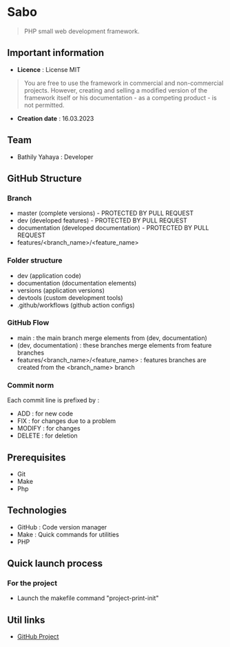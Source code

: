 # Sabo

> PHP small web development framework.

## Important information

- **Licence** : License MIT
> You are free to use the framework in commercial and non-commercial projects.
> However, creating and selling a modified version of the framework itself or his documentation - as a competing product - is not permitted.
- **Creation date** : 16.03.2023

## Team

- Bathily Yahaya : Developer

## GitHub Structure

### Branch

- master (complete versions) - PROTECTED BY PULL REQUEST
- dev (developed features) - PROTECTED BY PULL REQUEST
- documentation (developed documentation) - PROTECTED BY PULL REQUEST
- features/<branch_name>/<feature_name>

### Folder structure

- dev (application code)
- documentation (documentation elements)
- versions (application versions)
- devtools (custom development tools)
- .github/workflows (github action configs)

### GitHub Flow

- main : the main branch merge elements from (dev, documentation)
- (dev, documentation) : these branches merge elements from feature branches
- features/<branch_name>/<feature_name> : features branches are created from the <branch_name> branch

### Commit norm

Each commit line is prefixed by :

- ADD : for new code
- FIX : for changes due to a problem
- MODIFY : for changes
- DELETE : for deletion

## Prerequisites

- Git
- Make
- Php

## Technologies

- GitHub : Code version manager
- Make : Quick commands for utilities
- PHP

## Quick launch process

### For the project

- Launch the makefile command "project-print-init"

## Util links 

- [GitHub Project](https://github.com/users/yahvya/projects/11)